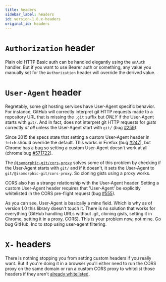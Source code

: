 ```yaml
---
title: headers
sidebar_label: headers
id: version-1.0.x-headers
original_id: headers
---
```


# `Authorization` header

Plain old HTTP Basic auth can be handled elegantly using the `onAuth` handler.
But if you want to use Bearer auth or something, any value you manually set for the `Authorization` header will override the derived value.

# `User-Agent` header

Regretably, some git hosting services have User-Agent specific behavior.
For instance, GitHub will correctly interpret git HTTP requests made to a repository URL that is missing the `.git` suffix but _ONLY_ if the User-Agent starts with `git/`.
And in fact, does not interpret git HTTP requests for _gists_ correctly _at all_ unless the User-Agent start with `git/` (bug [#259](https://github.com/isomorphic-git/isomorphic-git/issues/259)).

Since 2015 the specs state that setting a custom User-Agent header in `fetch` should override the default. This works in Firefox (bug [#247](https://github.com/isomorphic-git/isomorphic-git/issues/247)), but Chrome has a bug so setting a custom User-Agent doesn't work at all (chrome bug [#571722](https://bugs.chromium.org/p/chromium/issues/detail?id=571722)).

The [`@isomorphic-git/cors-proxy`](https://github.com/isomorphic-git/cors-proxy) solves some of this problem by checking if the User-Agent starts with `git/` and if it doesn't, it sets the User-Agent to `git/@isomorphic-git/cors-proxy`. So cloning gists using a proxy works.

CORS also has a strange relationship with the User-Agent header. Setting a custom User-Agent header requires that 'User-Agent' be explicitly whitelisted in the CORS pre-flight request (bug [#555](https://github.com/isomorphic-git/isomorphic-git/issues/555)).

As you can see, User-Agent is basically a mine field. Which is why as of version 1.0 this library doesn't touch it. There is no solution that works for everything (GitHub handling URLs without .git, cloning gists, setting it in Chrome, setting it in a proxy, CORS). This is your problem now, not mine. Go bug GitHub, Inc to stop using user-agent filtering.

# `X-` headers

There is nothing stopping you from setting custom headers if you really want. But if you're doing it in a browser you'll either need to run the CORS proxy on the same domain or
run a custom CORS proxy to whitelist those headers if they aren't [already whitelisted](https://github.com/isomorphic-git/cors-proxy/blob/master/middleware.js#L7-L25).
